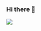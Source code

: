 ### Hi there 👋

<a href="#">
  <img align="center" src="https://github-readme-stats.vercel.app/api/pin/?username=Ojabrane&show_icons=true&theme=radical&repo=Ojabrane" />
</a>
<!-- a href="https://github.com/anuraghazra/convoychat">
  <img align="center" src="https://github-readme-stats.vercel.app/api/pin/?username=anuraghazra&repo=convoychat" />
</a -->


